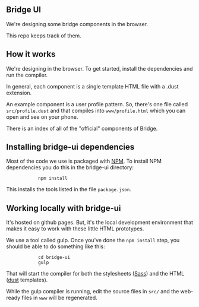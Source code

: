 ## Bridge UI

We're designing some bridge components in the browser.

This repo keeps track of them.

## How it works 

We're designing in the browser. To get started, install the dependencies and run the compiler.

In general, each component is a single template HTML file with a .dust extension.

An example component is a user profile pattern. So, there's one file called `src/profile.dust` and that compiles into `www/profile.html` which you can open and see on your phone.

There is an index of all of the "official" components of Bridge. 

## Installing bridge-ui dependencies

Most of the code we use is packaged with [NPM](https://www.npmjs.com/ "npm"). To install NPM dependencies you do this in the bridge-ui directory:

                npm install

This installs the tools listed in the file `package.json`.

## Working locally with bridge-ui

It's hosted on github pages. But, it's the local development environment that makes it easy to work with these little HTML prototypes.

We use a tool called gulp. Once you've done the `npm install` step, you should be able to do something like this:

                cd bridge-ui
                gulp

That will start the compiler for both the stylesheets ([Sass](sass-lang.com/)) and the HTML ([dust](http://akdubya.github.io/dustjs/ "dust") templates).

While the gulp compiler is running, edit the source files in `src/` and the web-ready files in `www` will be regenerated.

